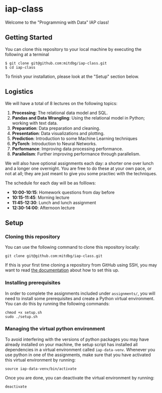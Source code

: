 # iap-class
Welcome to the "Programming with Data" IAP class!

## Getting Started
You can clone this repository to your local machine by executing the following at a terminal
```
$ git clone git@github.com:mitdbg/iap-class.git
$ cd iap-class
```
To finish your installation, please look at the "Setup" section below.

## Logistics

We will have a total of 8 lectures on the following topics:
1. **Processing**: The relational data model and SQL.
2. **Pandas and Data Wrangling**: Using the relational model in Python; working with text data.
3. **Preparation**: Data preparation and cleaning.
4. **Presentation**: Data visualizations and plotting.
5. **Prediction**: Introduction to some Machine Learning techniques
6. **PyTorch**: Introduction to Neural Networks.
7. **Performance**: Improving data processing performance.
8. **Parallelism**: Further improving performance through parallelism.

We will also have optional assignments each day: a shorter one over lunch and a longer one overnight. You are free to do these at your own pace, or not at all; they are just meant to give you some practiec with the techniques.

The schedule for each day will be as folllows:
- **10:00-10:15**: Homework questions from day before
- **10:15-11:45**: Morning lecture
- **11:45-12:30**: Lunch and lunch assignment
- **12:30-14:00**: Afternoon lecture


## Setup

### Cloning this repository

You can use the following command to clone this repository locally:

``` 
git clone git@github.com:mitdbg/iap-class.git
```

If this is your first time cloning a repository from GitHub using SSH, you may want to read [the documentation](https://docs.github.com/en/get-started/getting-started-with-git/about-remote-repositories#cloning-with-ssh-urls) about how to set this up.


### Installing prerequisites

In order to complete the assignments included under `assignments/`, you will need to install some prerequisites and create a Python virtual environment. You can do this by running the following commands:

``` 
chmod +x setup.sh
sudo ./setup.sh
```

### Managing the virtual python environment

To avoid interfering with the versions of python packages you may have already installed on your machine, the setup script has installed all dependencies in a virtual environment called `iap-data-venv`. Whenever you use python in one of the assignments, make sure that you have activated this virtual environment by running:

```
source iap-data-venv/bin/activate
```

Once you are done, you can deactivate the virtual environment by running:

```
deactivate
```



